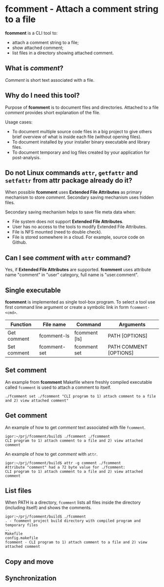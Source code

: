 # fcomment - Attach a comment string to a file

**fcomment** is a CLI tool to:
- attach a comment string to a file;
- show attached comment;
- list files in a directory showing attached comment.

## What is _comment_?

_Comment_ is short text associated with a file.

## Why do I need this tool?

Purpose of **fcomment** is to document files and directories.
Attached to a file _comment_ provides short explanation of the file.

Usage cases:
- To document multiple source code files in a big project
  to give others brief overview of what is inside each file (without opening files).
- To document installed by your installer binary executable and library files.
- To document temporary and log files created by your application
  for post-analysis.

## Do not Linux commands `attr`, `getfattr` and `setfattr` from attr package already do it?

When possible **fcomment** uses **Extended File Attributes** as primary
mechanism to store _comment_.
Secondary saving mechanism uses hidden files.

Secondary saving mechanism helps to save file meta data when:
- File system does not support **Extended File Attributes**.
- User has no access to the tools to modify Extended File Attributes.
- File is NFS mounted (need to double check).
- File is stored somewhere in a cloud. For example, source code on Github.

## Can I see _comment_ with `attr` command?

Yes, if **Extended File Attributes** are supported.
**fcomment** uses attribute name "comment" in "user" category, full name is "user.comment".

## Single executable

**fcomment** is implemented as single tool-box program.
To select a tool use first command line argument or create a symbolic link in form `fcomment-<cmd>`.

| Function    | File name    | Command       | Arguments               |
| ----------- | ------------ | ------------- | ----------------------- |
| Get comment | fcomment-ls  | fcomment [ls] | PATH \[OPTIONS\]        |
| Set comment | fcomment-set | fcomment set  | PATH COMMENT \[OPTIONS] |

## Set comment

An example from **fcomment** Makefile where freshly compiled executable
called `fcomment` is used to attach a comment to itself.

```
./fcomment set ./fcomment "CLI program to 1) attach comment to a file and 2) view attached comment"
```

## Get comment

An example of how to get _comment_ text associated with file `fcomment`. 
```Text
igor:~/prj/fcomment/build$ ./fcomment ./fcomment 
CLI program to 1) attach comment to a file and 2) view attached comment
```

An example of how to get _comment_ with `attr`.
```Text
igor:~/prj/fcomment/build$ attr -g comment ./fcomment 
Attribute "comment" had a 72 byte value for ./fcomment:
CLI program to 1) attach comment to a file and 2) view attached comment
```

## List files

When PATH is a directory, `fcomment` lists all files inside the directory
(including itself) and shows the comments.

```Text
igor:~/prj/fcomment/build$ ./fcomment 
. - fcomment project build directory with compiled program and temporary files
..
Makefile
config.makefile
fcomment - CLI program to 1) attach comment to a file and 2) view attached comment
```

## Copy and move

## Synchronization

